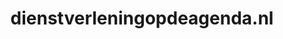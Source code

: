 ---
layout: post
title:  "dienstverleningopdeagenda.nl"
internal_url:  "/dutchgov/dienstverleningopdeagenda.nl.html"
subdomains_count: 2
all_subdomains_count: 2
urls_count: 2
ssl_rank: 0
http_rank: 75
url_link: /data/dienstverleningopdeagenda.nl/urls.txt
all_subdomains_link: /data/dienstverleningopdeagenda.nl/all_subdomains.txt
subdomains_link: /data/dienstverleningopdeagenda.nl/subdomains.txt
categories: dutchgov
---